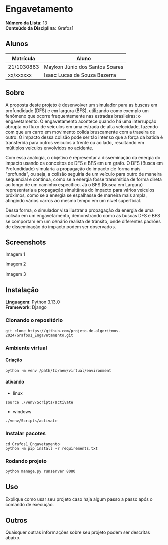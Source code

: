 # Engavetamento

**Número da Lista**: 13<br>
**Conteúdo da Disciplina**: Grafos1<br>

## Alunos
|Matrícula | Aluno |
| -- | -- |
| 21/1030863  |  Maykon Júnio dos Santos Soares |
| xx/xxxxxx  |  Isaac Lucas de Souza Bezerra |

## Sobre 
A proposta deste projeto é desenvolver um simulador para as buscas em profundidade (DFS) e em largura (BFS), utilizando como exemplo um fenômeno que ocorre frequentemente nas estradas brasileiras: o engavetamento. O engavetamento acontece quando há uma interrupção abrupta no fluxo de veículos em uma estrada de alta velocidade, fazendo com que um carro em movimento colida bruscamente com a traseira de outro. O impacto dessa colisão pode ser tão intenso que a força da batida é transferida para outros veículos à frente ou ao lado, resultando em múltiplos veículos envolvidos no acidente.

Com essa analogia, o objetivo é representar a disseminação da energia do impacto usando os conceitos de DFS e BFS em um grafo. O DFS (Busca em Profundidade) simularia a propagação do impacto de forma mais "profunda", ou seja, a colisão seguiria de um veículo para outro de maneira sequencial e contínua, como se a energia fosse transmitida de forma direta ao longo de um caminho específico. Já o BFS (Busca em Largura) representaria a propagação simultânea do impacto para vários veículos próximos, como se a energia se espalhasse de maneira mais ampla, atingindo vários carros ao mesmo tempo em um nível superficial.

Dessa forma, o simulador visa ilustrar a propagação da energia de uma colisão em um engavetamento, demonstrando como as buscas DFS e BFS se comportam em um cenário realista de trânsito, onde diferentes padrões de disseminação do impacto podem ser observados.

## Screenshots

Imagem 1

Imagem 2

Imagem 3

## Instalação 
**Linguagem**: Python 3.13.0<br>
**Framework**: Django<br>

### Clonando o repositório

```shell
git clone https://github.com/projeto-de-algoritmos-2024/Grafos1_Engavetamento.git
```

### Ambiente virtual

#### Criação

```shell
python -m venv /path/to/new/virtual/environment
```

#### ativando

- linux
```shell
source ./venv/Scripts/activate
```

- windows
```shell
./venv/Scripts/activate
```

### Instalar pacotes

```shell
cd Grafos1_Engavetamento
python -m pip install -r requirements.txt
```

### Rodando projeto

```shell
python manage.py runserver 8080
```


## Uso 
Explique como usar seu projeto caso haja algum passo a passo após o comando de execução.

## Outros 
Quaisquer outras informações sobre seu projeto podem ser descritas abaixo.





